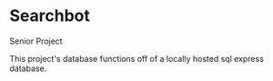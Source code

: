 # Searchbot
Senior Project 

This project's database functions off of a locally hosted sql express database.
